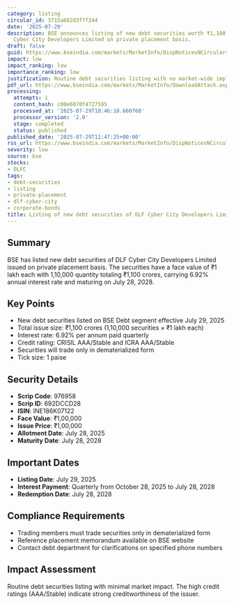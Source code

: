 ```yaml
---
category: listing
circular_id: 3715a682d3f7f244
date: '2025-07-29'
description: BSE announces listing of new debt securities worth ₹1,100 crores by DLF
  Cyber City Developers Limited on private placement basis.
draft: false
guid: https://www.bseindia.com/markets/MarketInfo/DispNoticesNCirculars.aspx?Noticeid={9A945B72-FF70-4811-9A02-C6F822C1612F}&noticeno=20250729-25&dt=07/29/2025&icount=25&totcount=71&flag=0
impact: low
impact_ranking: low
importance_ranking: low
justification: Routine debt securities listing with no market-wide implications
pdf_url: https://www.bseindia.com/markets/MarketInfo/DownloadAttach.aspx?id=20250729-25&attachedId=
processing:
  attempts: 1
  content_hash: c00e6070f4727595
  processed_at: '2025-07-29T18:46:18.660768'
  processor_version: '2.0'
  stage: completed
  status: published
published_date: '2025-07-29T11:47:25+00:00'
rss_url: https://www.bseindia.com/markets/MarketInfo/DispNoticesNCirculars.aspx?Noticeid={9A945B72-FF70-4811-9A02-C6F822C1612F}&noticeno=20250729-25&dt=07/29/2025&icount=25&totcount=71&flag=0
severity: low
source: bse
stocks:
- DLFC
tags:
- debt-securities
- listing
- private-placement
- dlf-cyber-city
- corporate-bonds
title: Listing of new debt securities of DLF Cyber City Developers Limited
---
```


## Summary

BSE has listed new debt securities of DLF Cyber City Developers Limited issued on private placement basis. The securities have a face value of ₹1 lakh each with 1,10,000 quantity totaling ₹1,100 crores, carrying 6.92% annual interest rate and maturing on July 28, 2028.

## Key Points

- New debt securities listed on BSE Debt segment effective July 29, 2025
- Total issue size: ₹1,100 crores (1,10,000 securities × ₹1 lakh each)
- Interest rate: 6.92% per annum paid quarterly
- Credit rating: CRISIL AAA/Stable and ICRA AAA/Stable
- Securities will trade only in dematerialized form
- Tick size: 1 paise

## Security Details

- **Scrip Code**: 976958
- **Scrip ID**: 692DCCD28
- **ISIN**: INE186K07122
- **Face Value**: ₹1,00,000
- **Issue Price**: ₹1,00,000
- **Allotment Date**: July 28, 2025
- **Maturity Date**: July 28, 2028

## Important Dates

- **Listing Date**: July 29, 2025
- **Interest Payment**: Quarterly from October 28, 2025 to July 28, 2028
- **Redemption Date**: July 28, 2028

## Compliance Requirements

- Trading members must trade securities only in dematerialized form
- Reference placement memorandum available on BSE website
- Contact debt department for clarifications on specified phone numbers

## Impact Assessment

Routine debt securities listing with minimal market impact. The high credit ratings (AAA/Stable) indicate strong creditworthiness of the issuer.
